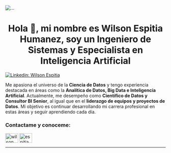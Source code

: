 <img src="https://media.licdn.com/dms/image/D4E16AQE3fteJ4Lu3Zg/profile-displaybackgroundimage-shrink_350_1400/0/1679184027727?e=1684972800&v=beta&t=500YWt685UMLZu80QbuNf-R31cnYzEfleKVaQugqjuM" class="d-block w-100" alt="...">
<h1 align="center">Hola 👋, mi nombre es Wilson Espitia Humanez, soy un Ingeniero de Sistemas y Especialista en Inteligencia Artificial  </h1>

[![Linkedin: Wilson Espitia](https://img.shields.io/badge/-WilsonEspitia-blue?style=flat-square&logo=Linkedin&logoColor=white&link=https://www.linkedin.com/in/wilsonespitia/)](https://www.linkedin.com/in/wilsonespitia/)

<p>
Me apasiona el universo de la <strong>Ciencia de Datos</strong> y tengo experiencia destacada en áreas como la <strong>Analítica de Datos, Big Data e Inteligencia Artificial</strong>. Actualmente, me desempeño como <strong>Científico de Datos y Consultor BI Senior</strong>, al igual que en el <strong>liderazgo de equipos y proyectos de Datos</strong>. Mi objetivo es continuar desarrollando mi carrera profesional en estas áreas y seguir aprendiendo cada día.
</p>

<h3 align="left">Contactame y conoceme:</h3>
<p align="left">
<a href="https://www.linkedin.com/in/wilsonespitia/" target="blank"><img align="center" src="https://raw.githubusercontent.com/rahuldkjain/github-profile-readme-generator/master/src/images/icons/Social/linked-in-alt.svg" alt="wilson espitia" height="30" width="40" /></a>
<a href="https://instagram.com/espitiahumanez" target="blank"><img align="center" src="https://raw.githubusercontent.com/rahuldkjain/github-profile-readme-generator/master/src/images/icons/Social/instagram.svg" alt="espitiahumanez" height="30" width="40" /></a>
</p><hr>
